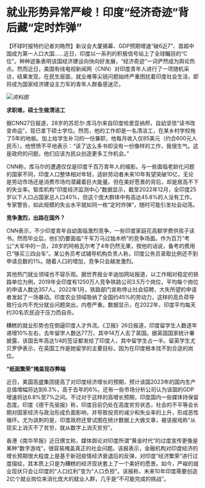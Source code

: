 # 就业形势异常严峻！印度“经济奇迹”背后藏“定时炸弹”

【环球时报特约记者刘皓然】新议会大厦揭幕、GDP预期增速“破6近7”、首超中国成为第一人口大国……近日，印度以一系列的积极信号站上了全球瞩目的“C位”。种种迹象表明该国经济建设向快向好发展，“经济奇迹”一词俨然成为舆论热点。然而近日，美国有线电视新闻网（CNN）对印度青年人进行了一项随机采访，结果发现，在民生层面，就业难等尖锐问题始终严重困扰着印度社会生活，即将成为国家经济建设主力军的青年人群备感迷茫。

![](https://inews.gtimg.com/om_bt/OQPH39lvqIfoQ-ztGBw2L1TYkCuwLNDKqFsu5mYBt1uGgAA/1000)_资料图_

**求职难，硕士生做清洁工**

据CNN27日报道，28岁的苏尼尔·库马尔来自印度哈里亚纳邦，自幼坚信“读书改变命运”，现已拿下硕士学位。然而，他的工作却是一名清洁工，在某乡村学校拖了5年的地板。加上给学生补习的一份兼职，他每月收入仅85美元（约合600元人民币）。他愤愤不平地表示：“读了这么多书却没有一份像样的工作，我很生气。这是政府的问题，他们应该为民众创造更多工作机会。”

CNN称，库马尔的遭遇仅仅是印度千百万青年人的缩影。与一些面临老龄化问题的国家不同，印度人口整体相对年轻，适龄劳动者未来10年有望突破10亿，无论是劳动市场还是消费市场均潜藏着巨大能量。但在美好愿景的背后，却是居高不下的失业率。智库机构“印度经济监测中心”数据显示，截至2022年12月，全印度25岁以下人口占国家总人口40%，但这个庞大群体中有高达45.8%的人没有工作。专家警告，如此规模的失业水平就如同一枚“定时炸弹”，随时可能引发社会动荡。

**竞争激烈，出路在国外？**

CNN表示，不少印度青年自幼面临激烈竞争，一些印度家庭花高额学费供孩子读书。然而毕业后，他们仍要面临“千军万马过独木桥”的竞争场面。作为百万“考公”大军中的一员，28岁的阿格瓦尔考了4年仍然无果，按他的话说，备考的费用已“够买三四台车”。某公务员考试辅导机构负责人称，印度公务员录取比例还不到申请总数的1%。随着人口的增加，竞争只会越发激烈。

其他热门就业领域也不容乐观。据世界报业辛迪加网站报道，以工作相对稳定的铁路单位为例，2019年全印度有1250万人竞争铁路公司3.5万个岗位，平均每个岗位的申请人数达357人。2022年1月，铁路部门宣称停止社会招聘，大失所望的申请者发起了一场暴动。印度农业领域吸纳了全国约45%的劳动力，这样的高负荷导致行业内不充分就业问题突出，内卷严重。数据显示，在2022年，印度平均每天约30名农民迫于压力而自杀。

糟糕的就业形势也在倒逼印度人才外流。《卫报》26日报道，印度留学生人数逐年递增10%左右，去年留学人数达77万，其中14万人去了英国。据英国国家统计署披露，该国去年高达1/4的签证都发给了印度人，其中留学生占一半。留英学生尤贝罗伊表示，在英国工作是她留学的主要目标，因为在印度根本找不到合适的岗位。

**“纸面繁荣”掩盖现存弊端**

近日，美国高盛集团提高了对印度经济增长的预期，预计该国2023年的国内生产总值增幅将达到6.3%，高于去年的6%。还有一些市场分析公司认为该国的GDP增速将达6.8%至7%之间。不过对于这样的高增长预期，印度国内一些媒体持保留态度。印度《德干先驱报》称，印度目前仍处在高度贫穷状态，社会的不平等会长期对国家经济与政治形成负面影响，并导致投资的减少和失业率的上升，形成恶性循环。尤为讽刺的是，印度政府还曾试图在统计数据上大做文章，被该报戏称“从现实上消灭不了贫穷，就从数字上消灭贫穷”。

香港《南华早报》近日撰文称，媒体舆论对印度所谓“黄金时代”的过度宣传更像是某种“数字游戏”，很容易掩盖真正的社会问题。该报表示，金融机构对印度经济的增长预期很大程度上是基于新冠疫情经济衰退后的反弹，对印度“经济繁荣”进行过度描绘，其本质上只是为糟糕的经济现状套上了一个美好的愿景。如今，严峻的就业现状只会让印度的“人口红利”变为“人口负担”。该报称，未来10年印度需要创造2亿个就业岗位来消化庞大的就业人群，几乎是“不可能完成的挑战”。

